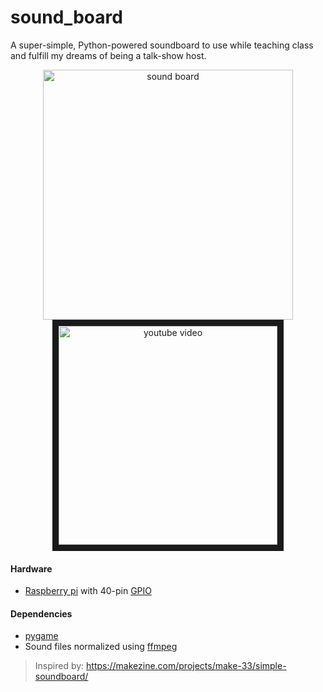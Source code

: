 # sound_board

A super-simple, Python-powered soundboard to use while teaching class and fulfill my dreams of being a talk-show host.

<center><img src='https://i.imgur.com/5X1MFc5.jpg' alt="sound board" height="400"/></center>


<div align="center">
  <a href="http://www.youtube.com/watch?feature=player_embedded&v=14gpVTiu29U" 
     target="_blank"><img src="https://i.imgur.com/tJ1G91r.png" 
alt="youtube video" border="10" height="350" /></a>
</div>

#### Hardware
- [Raspberry pi](https://www.raspberrypi.org/) with 40-pin [GPIO](https://www.raspberrypi.org/documentation/usage/gpio/)
#### Dependencies
- [pygame](https://www.pygame.org/)
- Sound files normalized using [ffmpeg](https://pypi.org/project/ffmpeg-normalize/)

> Inspired by:
> https://makezine.com/projects/make-33/simple-soundboard/
